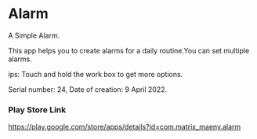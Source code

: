 # Alarm
A Simple Alarm.

This app helps you to create alarms for a daily routine.You can set multiple alarms.

ips: Touch and hold the work box to get more options.

Serial number: 24, Date of creation: 9 April 2022.

### Play Store Link

https://play.google.com/store/apps/details?id=com.matrix_maeny.alarm

